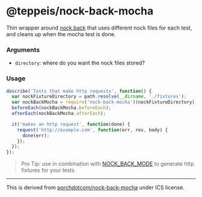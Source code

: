 # @teppeis/nock-back-mocha

Thin wrapper around [nock.back](https://github.com/pgte/nock#nock-back) that uses different nock files for each test, and cleans up when the mocha test is done.

### Arguments

- `directory`: where do you want the nock files stored?

### Usage

```js
describe('Tests that make http requests', function() {
  var nockFixtureDirectory = path.resolve(__dirname, './fixtures');
  var nockBackMocha = require('nock-back-mocha')(nockFixtureDirectory);
  beforeEach(nockBackMocha.beforeEach);
  afterEach(nockBackMocha.afterEach);

  it('makes an http request', function(done) {
    request('http://example.com', function(err, res, body) {
      done(err);
    });
  });
});
```

> Pro Tip: use in combination with [NOCK_BACK_MODE](https://github.com/pgte/nock#modes) to generate http fixtures for your tests

----

This is derived from [porchdotcom/nock-back-mocha](https://github.com/porchdotcom/nock-back-mocha) under ICS license.
